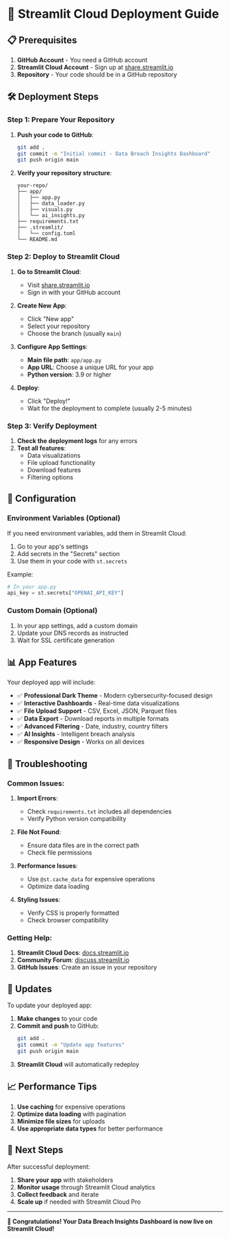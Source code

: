 # 🚀 Streamlit Cloud Deployment Guide

## 📋 Prerequisites

1. **GitHub Account** - You need a GitHub account
2. **Streamlit Cloud Account** - Sign up at [share.streamlit.io](https://share.streamlit.io)
3. **Repository** - Your code should be in a GitHub repository

## 🛠️ Deployment Steps

### Step 1: Prepare Your Repository

1. **Push your code to GitHub**:
   ```bash
   git add .
   git commit -m "Initial commit - Data Breach Insights Dashboard"
   git push origin main
   ```

2. **Verify your repository structure**:
   ```
   your-repo/
   ├── app/
   │   ├── app.py
   │   ├── data_loader.py
   │   ├── visuals.py
   │   └── ai_insights.py
   ├── requirements.txt
   ├── .streamlit/
   │   └── config.toml
   └── README.md
   ```

### Step 2: Deploy to Streamlit Cloud

1. **Go to Streamlit Cloud**:
   - Visit [share.streamlit.io](https://share.streamlit.io)
   - Sign in with your GitHub account

2. **Create New App**:
   - Click "New app"
   - Select your repository
   - Choose the branch (usually `main`)

3. **Configure App Settings**:
   - **Main file path**: `app/app.py`
   - **App URL**: Choose a unique URL for your app
   - **Python version**: 3.9 or higher

4. **Deploy**:
   - Click "Deploy!"
   - Wait for the deployment to complete (usually 2-5 minutes)

### Step 3: Verify Deployment

1. **Check the deployment logs** for any errors
2. **Test all features**:
   - Data visualizations
   - File upload functionality
   - Download features
   - Filtering options

## 🔧 Configuration

### Environment Variables (Optional)

If you need environment variables, add them in Streamlit Cloud:

1. Go to your app's settings
2. Add secrets in the "Secrets" section
3. Use them in your code with `st.secrets`

Example:
```python
# In your app.py
api_key = st.secrets["OPENAI_API_KEY"]
```

### Custom Domain (Optional)

1. In your app settings, add a custom domain
2. Update your DNS records as instructed
3. Wait for SSL certificate generation

## 📊 App Features

Your deployed app will include:

- ✅ **Professional Dark Theme** - Modern cybersecurity-focused design
- ✅ **Interactive Dashboards** - Real-time data visualizations
- ✅ **File Upload Support** - CSV, Excel, JSON, Parquet files
- ✅ **Data Export** - Download reports in multiple formats
- ✅ **Advanced Filtering** - Date, industry, country filters
- ✅ **AI Insights** - Intelligent breach analysis
- ✅ **Responsive Design** - Works on all devices

## 🚨 Troubleshooting

### Common Issues:

1. **Import Errors**:
   - Check `requirements.txt` includes all dependencies
   - Verify Python version compatibility

2. **File Not Found**:
   - Ensure data files are in the correct path
   - Check file permissions

3. **Performance Issues**:
   - Use `@st.cache_data` for expensive operations
   - Optimize data loading

4. **Styling Issues**:
   - Verify CSS is properly formatted
   - Check browser compatibility

### Getting Help:

1. **Streamlit Cloud Docs**: [docs.streamlit.io](https://docs.streamlit.io)
2. **Community Forum**: [discuss.streamlit.io](https://discuss.streamlit.io)
3. **GitHub Issues**: Create an issue in your repository

## 🔄 Updates

To update your deployed app:

1. **Make changes** to your code
2. **Commit and push** to GitHub:
   ```bash
   git add .
   git commit -m "Update app features"
   git push origin main
   ```
3. **Streamlit Cloud** will automatically redeploy

## 📈 Performance Tips

1. **Use caching** for expensive operations
2. **Optimize data loading** with pagination
3. **Minimize file sizes** for uploads
4. **Use appropriate data types** for better performance

## 🎯 Next Steps

After successful deployment:

1. **Share your app** with stakeholders
2. **Monitor usage** through Streamlit Cloud analytics
3. **Collect feedback** and iterate
4. **Scale up** if needed with Streamlit Cloud Pro

---

**🎉 Congratulations! Your Data Breach Insights Dashboard is now live on Streamlit Cloud!**
